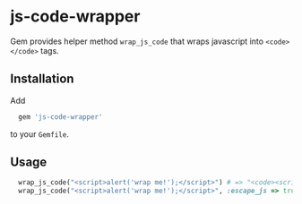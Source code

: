 # js-code-wrapper #

Gem provides helper method `wrap_js_code` that wraps javascript into `<code></code>` tags.

## Installation ##

Add

``` ruby
  gem 'js-code-wrapper'
```
to your `Gemfile`.

## Usage ##

``` ruby
  wrap_js_code("<script>alert('wrap me!');</script>") # => "<code><script>alert('wrap me!');</script></code>"
  wrap_js_code("<script>alert('wrap me!');</script>", :escape_js => true) # => "&lt;script&gt;alert('wrap me!');&lt;/script&gt;"
```

